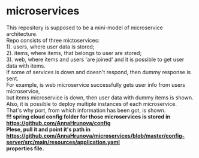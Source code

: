 # microservices

This repository is supposed to be a mini-model of microservice architecture.<br>
Repo consists of three mictoservices:<br>
1). users, where user data is stored; <br>
2). items, where items, that belongs to user are stored; <br>
3). web, where items and users 'are joined' and it is possible to get user data with items. <br>
If some of services is down and doesn't respond, then dummy response is sent. <br>
For example, is web microservice successfully gets user info from users microservice, <br>
but items microservice is down, then user data with dummy items is shown. <br>
Also, it is possible to deploy multiple instances of each microservice. <br>
That's why port, from which information has been got, is shown.<br>
<b>!!!<b>
spring cloud config folder for those microservices is stored in https://github.com/AnnaHrunova/config <br>
Plese, pull it and point it's path in https://github.com/AnnaHrunova/microservices/blob/master/config-server/src/main/resources/application.yaml <br>
properties file.

